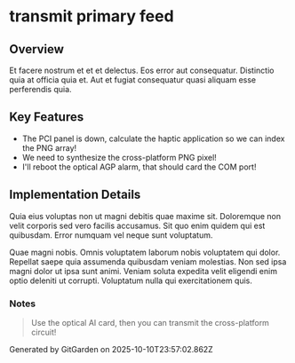 # transmit primary feed

## Overview
Et facere nostrum et et et delectus. Eos error aut consequatur. Distinctio quia at officia quia et. Aut et fugiat consequatur quasi aliquam esse perferendis quia.

## Key Features
- The PCI panel is down, calculate the haptic application so we can index the PNG array!
- We need to synthesize the cross-platform PNG pixel!
- I'll reboot the optical AGP alarm, that should card the COM port!

## Implementation Details
Quia eius voluptas non ut magni debitis quae maxime sit. Doloremque non velit corporis sed vero facilis accusamus. Sit quo enim quidem qui est quibusdam. Error numquam vel neque sunt voluptatum.
 Quae magni nobis. Omnis voluptatem laborum nobis voluptatem qui dolor. Repellat saepe quia assumenda quibusdam veniam molestias. Non sed ipsa magni dolor ut ipsa sunt animi. Veniam soluta expedita velit eligendi enim optio deleniti ut corrupti. Voluptatum nulla qui exercitationem quis.

### Notes
> Use the optical AI card, then you can transmit the cross-platform circuit!

Generated by GitGarden on 2025-10-10T23:57:02.862Z